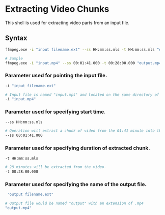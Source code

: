 # Extracting Video Chunks

This shell is used for extracting video parts from an input file.

## Syntax

```sh
ffmpeg.exe -i "input filename.ext" --ss HH:mm:ss.mls -t HH:mm:ss.mls "output filename.ext"

# Sample
ffmpeg.exe -i "input.mp4" --ss 00:01:41.000 -t 00:28:00.000 "output.mp4"
```

### Parameter used for pointing the input file.
```sh
-i "input filename.ext"

# Input file is named "input.mp4" and located on the same directory of the ffmpeg.exe
-i "input.mp4"
```

### Parameter used for specifying start time.
```sh
--ss HH:mm:ss.mls

# Operation will extract a chunk of video from the 01:41 minute into the video.
--ss 00:01:41.000
```

### Parameter used for specifying duration of extracted chunk.
```sh
-t HH:mm:ss.mls

# 28 minutes will be extracted from the video.
-t 00:28:00.000
```

### Parameter used for specifying the name of the output file.
```sh
 "output filename.ext"

# Output file would be named "output" with an extension of .mp4
"output.mp4"
```
